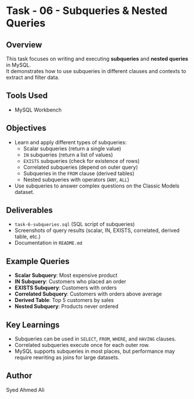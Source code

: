 # Task - 06 - Subqueries & Nested Queries

## Overview
This task focuses on writing and executing **subqueries** and **nested queries** in MySQL.  
It demonstrates how to use subqueries in different clauses and contexts to extract and filter data.

## Tools Used
- MySQL Workbench  

## Objectives
- Learn and apply different types of subqueries:
  - Scalar subqueries (return a single value)  
  - `IN` subqueries (return a list of values)  
  - `EXISTS` subqueries (check for existence of rows)  
  - Correlated subqueries (depend on outer query)  
  - Subqueries in the `FROM` clause (derived tables)  
  - Nested subqueries with operators (`ANY`, `ALL`)  
- Use subqueries to answer complex questions on the Classic Models dataset.  

## Deliverables
- `task-6-subqueries.sql` (SQL script of subqueries)  
- Screenshots of query results (scalar, IN, EXISTS, correlated, derived table, etc.)  
- Documentation in `README.md`  

## Example Queries
- **Scalar Subquery**: Most expensive product  
- **IN Subquery**: Customers who placed an order  
- **EXISTS Subquery**: Customers with orders  
- **Correlated Subquery**: Customers with orders above average  
- **Derived Table**: Top 5 customers by sales  
- **Nested Subquery**: Products never ordered  

## Key Learnings
- Subqueries can be used in `SELECT`, `FROM`, `WHERE`, and `HAVING` clauses.  
- Correlated subqueries execute once for each outer row.  
- MySQL supports subqueries in most places, but performance may require rewriting as joins for large datasets.  

## Author
Syed Ahmed Ali  
